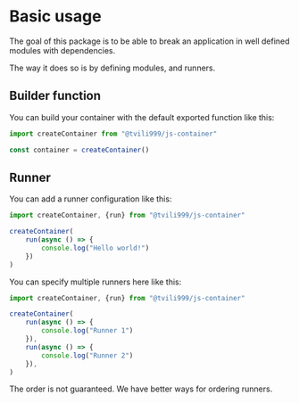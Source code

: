 # Basic usage

The goal of this package is to be able to break an application in well defined modules with dependencies.

The way it does so is by defining modules, and runners.

## Builder function

You can build your container with the default exported function like this:

```js
import createContainer from "@tvili999/js-container"

const container = createContainer()
```


## Runner

You can add a runner configuration like this:

```js
import createContainer, {run} from "@tvili999/js-container"

createContainer(
    run(async () => {
        console.log("Hello world!")
    })
)
```

You can specify multiple runners here like this:

```js
import createContainer, {run} from "@tvili999/js-container"

createContainer(
    run(async () => {
        console.log("Runner 1")
    }),
    run(async () => {
        console.log("Runner 2")
    }),
)
```

The order is not guaranteed. We have better ways for ordering runners.

